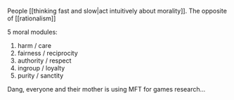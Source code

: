People [[thinking fast and slow|act intuitively about morality]]. The opposite of [[rationalism]]

5 moral modules:

 1) harm / care
 2) fairness / reciprocity
 3) authority / respect
 4) ingroup / loyalty
 5) purity / sanctity

Dang, everyone and their mother is using MFT for games research...